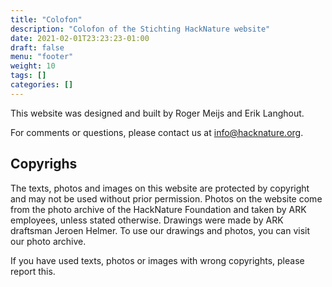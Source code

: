 ```yaml
---
title: "Colofon"
description: "Colofon of the Stichting HackNature website"
date: 2021-02-01T23:23:23-01:00
draft: false
menu: "footer"
weight: 10
tags: []
categories: []
---
```


This website was designed and built by Roger Meijs and Erik Langhout.

For comments or questions, please contact us at info@hacknature.org.

## Copyrighs

The texts, photos and images on this website are protected by copyright and may not be used without prior permission. Photos on the website come from the photo archive of the HackNature Foundation and taken by ARK employees, unless stated otherwise. Drawings were made by ARK draftsman Jeroen Helmer. To use our drawings and photos, you can visit our photo archive.

If you have used texts, photos or images with wrong copyrights, please report this.

